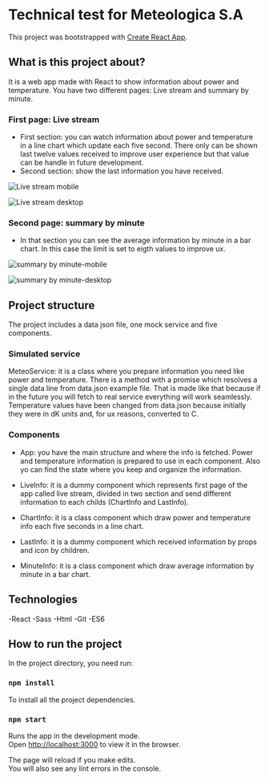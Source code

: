 # Technical test for Meteologica S.A

This project was bootstrapped with [Create React App](https://github.com/facebook/create-react-app).

## What is this project about?

It is a web app made with React to show information about power and temperature.
You have two different pages: Live stream and summary by minute.

### First page: Live stream
- First section:  you can watch information about power and temperature in a line chart which update each five second. There only can be shown last twelve values received to improve user experience but that value can be handle in future development.
- Second section: show the last information you have received.

![Live stream mobile](https://raw.github.com/PozaTR/prueba_meteologica/readme/assets/live-stream-mobile.png?raw=true "Live stream mobile")

![Live stream desktop](https://raw.github.com/PozaTR/prueba_meteologica/readme/assets/live-stream-desktop.png?raw=true "Live stream desktop")

### Second page: summary by minute
- In that section you can see the average information by minute in a bar chart. In this case the limit is set to eigth values to improve ux.

![summary by minute-mobile](https://raw.github.com/PozaTR/prueba_meteologica/readme/assets/summary-by-minute-mobile.png?raw=true "summary by minute mobile")

![summary by minute-desktop](https://raw.github.com/PozaTR/prueba_meteologica/readme/assets/summary-by-minute-desktop.png?raw=true "summary by minute desktop")



## Project structure

The project includes a data json file, one mock service and five components.

### Simulated service

MeteoService: it is a class where you prepare information you need like power and temperature. There is a method with a promise which resolves a single data line from data.json example file.
That is made like that because if in the future you will fetch to real service everything will work seamlessly.
Temperature values have been changed from data.json because initially they were in dK units and, for ux reasons, converted to C.

### Components

- App: you have the main structure and where the info is fetched. Power and temperature information is prepared to use in each component. Also yo can find the state where you keep and organize the information.

- LiveInfo: it is a dummy component which represents first page of the app called live stream, divided in two section and send different information to each childs (ChartInfo and LastInfo).
- ChartInfo: it is a class component which draw power and temperature info each five seconds in a line chart.
- LastInfo: it is a dummy component which received information by props and icon by children.
- MinuteInfo: it is a class component which draw average information by minute in a bar chart.


## Technologies

-React
-Sass
-Html
-Git
-ES6

## How to run the project

In the project directory, you need run:

### `npm install`

To install all the project dependencies.

### `npm start`

Runs the app in the development mode.<br>
Open [http://localhost:3000](http://localhost:3000) to view it in the browser.

The page will reload if you make edits.<br>
You will also see any lint errors in the console.

